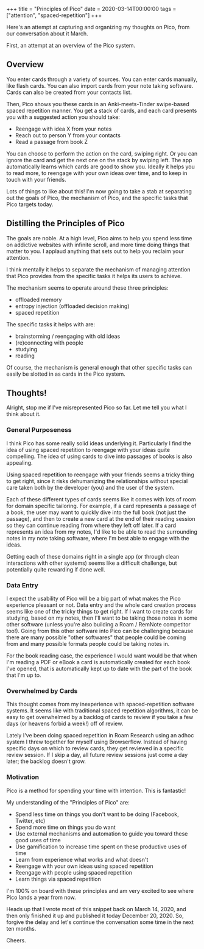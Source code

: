 +++
title = "Principles of Pico"
date = 2020-03-14T00:00:00
tags = ["attention", "spaced-repetition"]
+++

Here's an attempt at capturing and organizing my thoughts on Pico, from our conversation about it March.

First, an attempt at an overview of the Pico system.

## Overview

You enter cards through a variety of sources. You can enter cards manually, like flash cards. You can also import cards from your note taking software. Cards can also be created from your contacts list.

Then, Pico shows you these cards in an Anki-meets-Tinder swipe-based spaced repetition manner. You get a stack of cards, and each card presents you with a suggested action you should take:

- Reengage with idea X from your notes
- Reach out to person Y from your contacts
- Read a passage from book Z

You can choose to perform the action on the card, swiping right. Or you can ignore the card and get the next one on the stack by swiping left. The app automatically learns which cards are good to show you. Ideally it helps you to read more, to reengage with your own ideas over time, and to keep in touch with your friends.

Lots of things to like about this! I'm now going to take a stab at separating out the goals of Pico, the mechanism of Pico, and the specific tasks that Pico targets today.


## Distilling the Principles of Pico

The goals are noble. At a high level, Pico aims to help you spend less time on addictive websites with infinite scroll, and more time doing things that matter to you. I applaud anything that sets out to help you reclaim your attention.

I think mentally it helps to separate the mechanism of managing attention that Pico provides from the specific tasks it helps its users to achieve.

The mechanism seems to operate around these three principles:

- offloaded memory
- entropy injection (offloaded decision making)
- spaced repetition

The specific tasks it helps with are:

- brainstorming / reengaging with old ideas
- (re)connecting with people
- studying
- reading

Of course, the mechanism is general enough that other specific tasks can easily be slotted in as cards in the Pico system.

## Thoughts!

Alright, stop me if I've misrepresented Pico so far. Let me tell you what I think about it.

### General Purposeness

I think Pico has some really solid ideas underlying it. Particularly I find the idea of using spaced repetition to reengage with your ideas quite compelling.
The idea of using cards to dive into passages of books is also appealing.

Using spaced repetition to reengage with your friends seems a tricky thing to get right, since it risks dehumanizing the relationships without special care taken both by the developer (you) and the user of the system.

Each of these different types of cards seems like it comes with lots of room for domain specific tailoring. For example, if a card represents a passage of a book, the user may want to quickly dive into the full book (not just the passage), and then to create a new card at the end of their reading session so they can continue reading from where they left off later.
If a card represents an idea from my notes, I'd like to be able to read the surrounding notes in my note taking software, where I'm best able to engage with the ideas.

Getting each of these domains right in a single app (or through clean interactions with other systems) seems like a difficult challenge, but potentially quite rewarding if done well.

### Data Entry

I expect the usability of Pico will be a big part of what makes the Pico experience pleasant or not. Data entry and the whole card creation process seems like one of the tricky things to get right. If I want to create cards for studying, based on my notes, then I'll want to be taking those notes in some other software (unless you're also building a Roam / RemNote competitor too!). Going from this other software into Pico can be challenging because there are many possible "other softwares" that people could be coming from and many possible formats people could be taking notes in.

For the book reading case, the experience I would want would be that when I'm reading a PDF or eBook a card is automatically created for each book I've opened, that is automatically kept up to date with the part of the book that I'm up to.


### Overwhelmed by Cards

This thought comes from my inexperience with spaced-repetition software systems. It seems like with traditional spaced repetition algorithms, it can be easy to get overwhelmed by a backlog of cards to review if you take a few days (or heavens forbid a week!) off of review.

Lately I've been doing spaced repetition in Roam Research using an adhoc system I threw together for myself using Browserflow. Instead of having specific days on which to review cards, they get reviewed in a specific review session. If I skip a day, all future review sessions just come a day later; the backlog doesn't grow.


### Motivation

Pico is a method for spending your time with intention. This is fantastic!

My understanding of the "Principles of Pico" are:

- Spend less time on things you don't want to be doing (Facebook, Twitter, etc)
- Spend more time on things you do want
- Use external mechanisms and automation to guide you toward these good uses of time
- Use gamification to increase time spent on these productive uses of time
- Learn from experience what works and what doesn't
- Reengage with your own ideas using spaced repetition
- Reengage with people using spaced repetition
- Learn things via spaced repetition

I'm 100% on board with these principles and am very excited to see where Pico lands a year from now.

Heads up that I wrote most of this snippet back on March 14, 2020, and then only finished it up and published it today December 20, 2020. So, forgive the delay and let's continue the conversation some time in the next ten months.

Cheers.